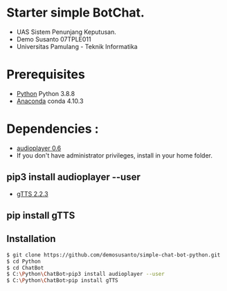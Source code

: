 # Starter simple BotChat. 

- UAS Sistem Penunjang Keputusan.
- Demo Susanto 07TPLE011
- Universitas Pamulang - Teknik Informatika

# Prerequisites

- [Python](python.org) Python 3.8.8
- [Anaconda](anaconda.com) conda 4.10.3

# Dependencies :

- [audioplayer 0.6](https://pypi.org/project/audioplayer/)
- If you don't have administrator privileges, install in your home folder.
## pip3 install audioplayer --user

- [gTTS 2.2.3](https://pypi.org/project/gTTS/)
## pip install gTTS

## Installation
```sh
$ git clone https://github.com/demosusanto/simple-chat-bot-python.git
$ cd Python
$ cd ChatBot
$ C:\Python\ChatBot>pip3 install audioplayer --user
$ C:\Python\ChatBot>pip install gTTS
```


